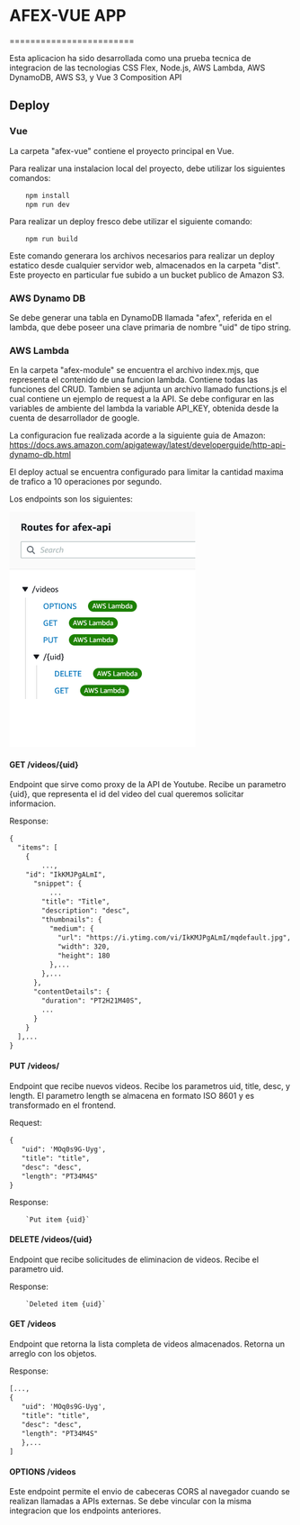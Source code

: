# AFEX-VUE APP
========================

Esta aplicacion ha sido desarrollada como una prueba tecnica de integracion de las tecnologias CSS Flex, Node.js, AWS Lambda, AWS DynamoDB, AWS S3, y Vue 3 Composition API


## Deploy

### Vue

La carpeta "afex-vue" contiene el proyecto principal en Vue.  

Para realizar una instalacion local del proyecto, debe utilizar los siguientes comandos:

```
    npm install
    npm run dev
```

Para realizar un deploy fresco debe utilizar el siguiente comando:

```
    npm run build
```

Este comando generara los archivos necesarios para realizar un deploy estatico desde cualquier servidor web, almacenados en la carpeta "dist". Este proyecto en particular fue subido a un bucket publico de Amazon S3.

### AWS Dynamo DB

Se debe generar una tabla en DynamoDB llamada "afex", referida en el lambda, que debe poseer una clave primaria de nombre "uid" de tipo string.


### AWS Lambda

En la carpeta "afex-module" se encuentra el archivo index.mjs, que representa el contenido de una funcion lambda. Contiene todas las funciones del CRUD. Tambien se adjunta un archivo llamado functions.js el cual contiene un ejemplo de request a la API.
Se debe configurar en las variables de ambiente del lambda la variable API_KEY, obtenida desde la cuenta de desarrollador de google.

La configuracion fue realizada acorde a la siguiente guia de Amazon: <https://docs.aws.amazon.com/apigateway/latest/developerguide/http-api-dynamo-db.html>

El deploy actual se encuentra configurado para limitar la cantidad maxima de trafico a 10 operaciones por segundo.

Los endpoints son los siguientes:

![alt text](https://raw.githubusercontent.com/bryan-menendez/afex-vue/master/ss_api.png)

#### GET /videos/{uid}
 Endpoint que sirve como proxy de la API de Youtube. Recibe un parametro {uid}, que representa el id del video del cual queremos solicitar informacion.
 
Response:  
```
{
  "items": [
    {
        ...,
    "id": "IkKMJPgALmI",
      "snippet": {
          ...
        "title": "Title",
        "description": "desc",
        "thumbnails": {
          "medium": {
            "url": "https://i.ytimg.com/vi/IkKMJPgALmI/mqdefault.jpg",
            "width": 320,
            "height": 180
          },...
        },...
      },
      "contentDetails": {
        "duration": "PT2H21M40S",
        ...
      }
    }
  ],...
}
```
 
#### PUT /videos/

Endpoint que recibe nuevos videos. Recibe los parametros uid, title, desc, y length. El parametro length se almacena en formato ISO 8601 y es transformado en el frontend.

Request:  
```
{
   "uid": 'MOq0s9G-Uyg', 
   "title": "title", 
   "desc": "desc", 
   "length": "PT34M4S"
}
```

Response:  
```
    `Put item {uid}`
```

#### DELETE /videos/{uid}

Endpoint que recibe solicitudes de eliminacion de videos. Recibe el parametro uid.


Response:  
```
    `Deleted item {uid}`
```

#### GET /videos

Endpoint que retorna la lista completa de videos almacenados. Retorna un arreglo con los objetos.

Response:  
```
[...,
{
   "uid": 'MOq0s9G-Uyg', 
   "title": "title", 
   "desc": "desc", 
   "length": "PT34M4S"
   },...
]
```

#### OPTIONS /videos

Este endpoint permite el envio de cabeceras CORS al navegador cuando se realizan llamadas a APIs externas. Se debe vincular con la misma integracion que los endpoints anteriores.
